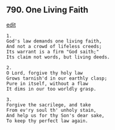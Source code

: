 
## 790.  One Living Faith
[edit](https://docs.google.com/document/d/1EjwmyO9NSEFHVZUleMnGk1ltKN3y41Lg/edit?mode=html)



    1.
    God's law demands one living faith,
    And not a crowd of lifeless creeds;
    Its warrant is a firm "God saith;"
    Its claim not words, but living deeds.

    2.
    O Lord, forgive thy holy law
    Grows tarnish'd in our earthly clasp;
    Pure in itself, without a flaw
    It dims in our too worldly grasp.

    3.
    Forgive the sacrilege, and take
    From ev'ry soul th' unholy stain,
    And help us for thy Son's dear sake,
    To keep thy perfect law again.
